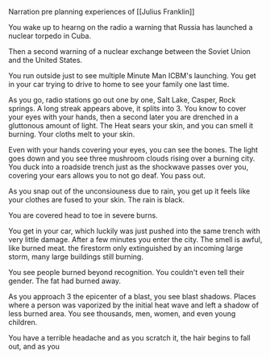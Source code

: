 Narration pre planning experiences of [[Julius Franklin]]

You wake up to hearng on the radio a warning that Russia has launched a nuclear torpedo in Cuba. 

Then a second warning of a nuclear exchange between the Soviet Union and the United States. 
 
 You run outside just to see multiple Minute Man ICBM's launching. You get in your car trying to drive to home to see your family one last time.
 
 As you go, radio stations go out one by one, Salt Lake, Casper, Rock springs. A long streak appears above, it splits into 3. You know to cover your eyes with your hands, then a second later you are drenched in a gluttonous amount of light. The Heat sears your skin, and you can smell it burning. Your cloths melt to your skin.
 
 Even with your hands covering your eyes, you can see the bones. The light goes down and you see three mushroom clouds rising over a burning city. You duck into a roadside trench just as the shockwave passes over you, covering your ears allows you to not go deaf. You pass out.
 
 As you snap out of the unconsiouness due to rain, you get up it feels like your clothes are fused to your skin. The rain is black.
 
 You are covered head to toe in severe burns.
 
 You get in your car, which luckily was just pushed into the same trench with very little damage. After a few minutes you enter the city. The smell is awful, like burned meat. the firestorm only extinguished by an incoming large storm, many large buildings still burning.
 
 You see people burned beyond recognition. You couldn't even tell their gender.  The fat had burned away.
 
 As you approach 3 the epicenter of a blast, you see blast shadows. Places where a person was vaporized by the initial heat wave and left a shadow of less burned area. You see thousands, men, women, and even young children. 
 
 You have a terrible headache and as you scratch it, the hair begins to fall out, and as you 
 